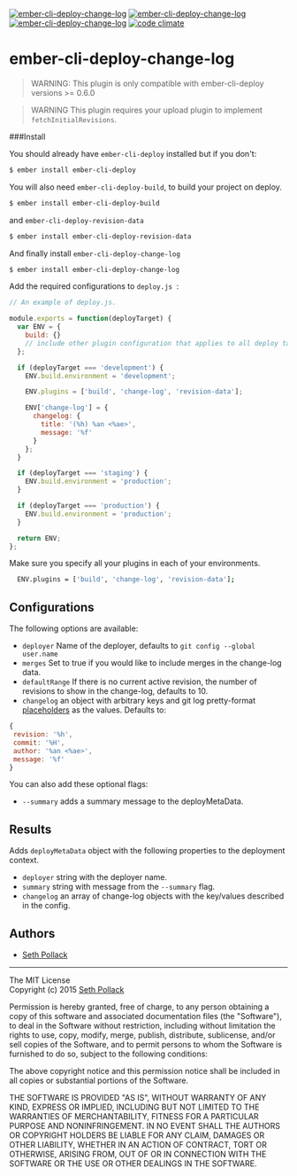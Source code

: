 [![ember-cli-deploy-change-log](http://img.shields.io/npm/v/ember-cli-deploy-change-log.svg?style=flat-square)](https://www.npmjs.com/package/ember-cli-deploy-change-log)
[![ember-cli-deploy-change-log](http://img.shields.io/npm/dm/ember-cli-deploy-change-log.svg?style=flat-square)](https://www.npmjs.com/package/ember-cli-deploy-change-log)
[![ember-cli-deploy-change-log](http://img.shields.io/npm/l/ember-cli-deploy-change-log.svg?style=flat-square)](https://www.npmjs.com/package/ember-cli-deploy-change-log)
[![code climate](https://img.shields.io/codeclimate/github/sethpollack/ember-cli-deploy-change-log.svg?style=flat-square)](https://codeclimate.com/github/sethpollack/ember-cli-deploy-change-log)


# ember-cli-deploy-change-log

> WARNING: This plugin is only compatible with ember-cli-deploy versions >= 0.6.0

> WARNING This plugin requires your upload plugin to implement `fetchInitialRevisions`.

###Install

You should already have `ember-cli-deploy` installed but if you don't:

```sh
$ ember install ember-cli-deploy
```

You will also need `ember-cli-deploy-build`, to build your project on deploy.

```sh
$ ember install ember-cli-deploy-build
```

and  `ember-cli-deploy-revision-data`

```sh
$ ember install ember-cli-deploy-revision-data
```

And finally install `ember-cli-deploy-change-log`

```sh
$ ember install ember-cli-deploy-change-log
```

Add the required configurations to  `deploy.js `:

```js
// An example of deploy.js.

module.exports = function(deployTarget) {
  var ENV = {
    build: {}
    // include other plugin configuration that applies to all deploy targets here
  };

  if (deployTarget === 'development') {
    ENV.build.environment = 'development';

    ENV.plugins = ['build', 'change-log', 'revision-data'];

    ENV['change-log'] = {
      changelog: {
        title: '(%h) %an <%ae>',
        message: '%f'
      }
    };
  }

  if (deployTarget === 'staging') {
    ENV.build.environment = 'production';
  }

  if (deployTarget === 'production') {
    ENV.build.environment = 'production';
  }

  return ENV;
};
```
Make sure you specify all your plugins in each of your environments.

```sh
  ENV.plugins = ['build', 'change-log', 'revision-data'];
```

## Configurations

The following options are available:

* `deployer` Name of the deployer, defaults to `git config --global user.name`
* `merges` Set to true if you would like to include merges in the change-log data.
* `defaultRange` If there is no current active revision, the number of revisions to show in the change-log, defaults to 10.
* `changelog` an object with arbitrary keys and git log pretty-format [placeholders](http://git-scm.com/docs/pretty-formats) as the values. Defaults to:
```javascript
{
 revision: '%h',
 commit: '%H',
 author: '%an <%ae>',
 message: '%f'
}
```

You can also add these optional flags:
  * `--summary` adds a summary message to the deployMetaData.

## Results
Adds `deployMetaData` object with the following properties to the deployment context.

* `deployer` string with the deployer name.
* `summary` string with message from the `--summary` flag.
* `changelog` an array of change-log objects with the key/values described in the config.


## Authors
* [Seth Pollack](https://github.com/sethpollack)

***
The MIT License  
Copyright (c) 2015 [Seth Pollack](https://github.com/sethpollack)

Permission is hereby granted, free of charge, to any person obtaining a copy of this software and associated documentation files (the "Software"), to deal in the Software without restriction, including without limitation the rights to use, copy, modify, merge, publish, distribute, sublicense, and/or sell copies of the Software, and to permit persons to whom the Software is furnished to do so, subject to the following conditions:

The above copyright notice and this permission notice shall be included in all copies or substantial portions of the Software.

THE SOFTWARE IS PROVIDED "AS IS", WITHOUT WARRANTY OF ANY KIND, EXPRESS OR IMPLIED, INCLUDING BUT NOT LIMITED TO THE WARRANTIES OF MERCHANTABILITY, FITNESS FOR A PARTICULAR PURPOSE AND NONINFRINGEMENT. IN NO EVENT SHALL THE AUTHORS OR COPYRIGHT HOLDERS BE LIABLE FOR ANY CLAIM, DAMAGES OR OTHER LIABILITY, WHETHER IN AN ACTION OF CONTRACT, TORT OR OTHERWISE, ARISING FROM, OUT OF OR IN CONNECTION WITH THE SOFTWARE OR THE USE OR OTHER DEALINGS IN THE SOFTWARE.
